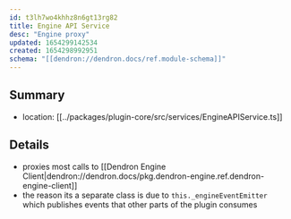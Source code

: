 ```yaml
---
id: t3lh7wo4khhz8n6gt13rg82
title: Engine API Service
desc: "Engine proxy"
updated: 1654299142534
created: 1654298992951
schema: "[[dendron://dendron.docs/ref.module-schema]]"
---
```


## Summary

- location: [[../packages/plugin-core/src/services/EngineAPIService.ts]]

## Details

- proxies most calls to [[Dendron Engine Client|dendron://dendron.docs/pkg.dendron-engine.ref.dendron-engine-client]]
- the reason its a separate class is due to `this._engineEventEmitter` which publishes events that other parts of the plugin consumes
